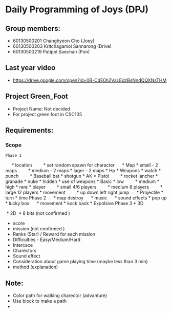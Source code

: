 # Daily Programming of Joys (DPJ)
## Group members:
   * 60130500201 Changhyeon Cho (Joey)
   * 60130500203 Kritchagamol Sannarong (Drive)
   * 60130500219 Patipol Saechan (Pon)

## Last year video
  * https://drive.google.com/open?id=0B-CdE0h2VaLEdzBsNndQQXNsTHM

## Project Green_Foot
  * Project Name: Not decided
  * For project green foot in CSC105

## Requirements:
  ### Scope
    Phase 1
      * location
          * set random spawn for character 
      * Map
          * small - 2 maps
          * medium - 2 maps
          * lager - 2 maps
      * Hp
      * Weapons 
          * watch
          * punch
          * Baseball bat
          * shotgun
          * AK
          * Pistol
          * rocket lancher
          * granade
          * nuke
          * hidden
      * use of weapons
          * Basic
          * low
          * medium 
          * high
          * rare
      * player
          * small 4/6 players 
          * medium 8 players
          * large 12 players 
      * movement
          * up down left right jump
      * Projectile 
      * turn
      * time 
    Phase 2
      * map destroy 
      * music
      * sound effects
      * pop up
      * lucky box
      * movement
          * kock back
          * Expolsive
    Phase 3
      * 3D
      
  * 2D
  * 8 bits (not confirmed )
  * score
  * mission (not confirmed )
  * Ranks (Star) / Reward for each mission
  * Difficulties - Easy/Medium/Hard
  * Intercace
  * Charectors
  * Sound effect
  * Consideration about game playing time (maybe less than 3 min)
  * method (explanation)




## Note:
  * Color path for walking charector (advanture)
  * Use block to make a path
  *
